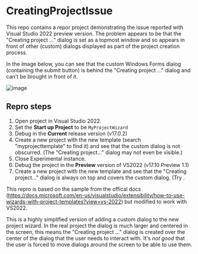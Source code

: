 # CreatingProjectIssue

This repo contains a repor project demonstrating the issue reported with Visual Studio 2022 preview version.
The problem appears to be that the "Creating project ..." dialog is set as a topmost window and so appears in front of other (custom) dialogs displayed as part of the project creation process.

In the image below, you can see that the custom Windows Forms dialog (containing the submit button) is behind the "Creating project ..." dialog and can't be brought in front of it.

![image](https://user-images.githubusercontent.com/189547/145212047-a311d722-cf1a-4ced-87dc-199eeb2dc9da.png)

## Repro steps

1. Open project in Visual Studio 2022.
2. Set the **Start up Project** to be `MyProjectWizard`
3. Debug in the **Current** release version (v17.0.2)
4. Create a new project with the new template (search "myprojecttemplate" to find it) and see that the custom dialog is not obscurred. (The "Creating project..." dialog may not even be visible.)
5. Close Experimental instance.
6. Debug the project in the **Preview** version of VS2022 (v17.10 Preview 1.1)
7. Create a new project with the new template and see that the "Creating project..." dialog is always on top and covers the custom dialog. (Try .

This repro is based on the sample from the offical docs (https://docs.microsoft.com/en-us/visualstudio/extensibility/how-to-use-wizards-with-project-templates?view=vs-2022) but modified to work with VS2022.

This is a highly simplified version of adding a custom dialog to the new project wizard. In the real project the dialog is much larger and centered in the screen, this means the "Creating project ..." dialog is created over the center of the dialog that the user needs to interact with. It's _not good_ that the user is forced to move dialogs around the screen to be able to use them.
